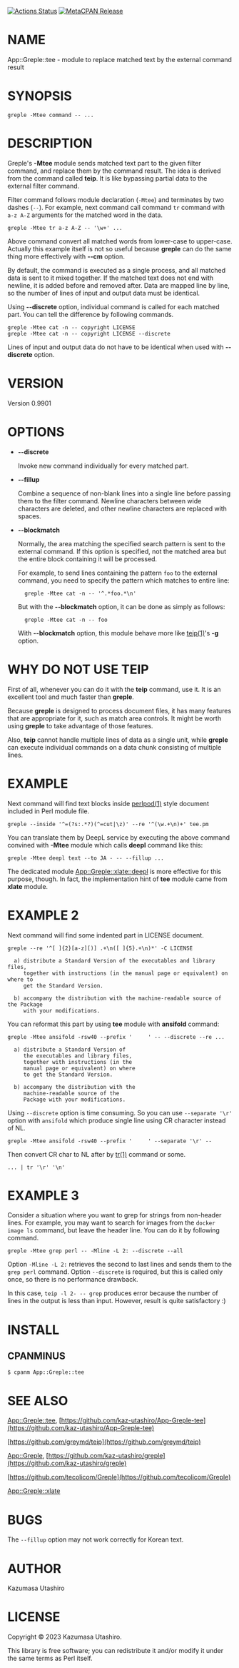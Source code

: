 [![Actions Status](https://github.com/kaz-utashiro/App-Greple-tee/workflows/test/badge.svg)](https://github.com/kaz-utashiro/App-Greple-tee/actions) [![MetaCPAN Release](https://badge.fury.io/pl/App-Greple-tee.svg)](https://metacpan.org/release/App-Greple-tee)
# NAME

App::Greple::tee - module to replace matched text by the external command result

# SYNOPSIS

    greple -Mtee command -- ...

# DESCRIPTION

Greple's **-Mtee** module sends matched text part to the given filter
command, and replace them by the command result.  The idea is derived
from the command called **teip**.  It is like bypassing partial data to
the external filter command.

Filter command follows module declaration (`-Mtee`) and terminates by
two dashes (`--`).  For example, next command call command `tr`
command with `a-z A-Z` arguments for the matched word in the data.

    greple -Mtee tr a-z A-Z -- '\w+' ...

Above command convert all matched words from lower-case to upper-case.
Actually this example itself is not so useful because **greple** can do
the same thing more effectively with **--cm** option.

By default, the command is executed as a single process, and all
matched data is sent to it mixed together.  If the matched text does
not end with newline, it is added before and removed after.  Data are
mapped line by line, so the number of lines of input and output data
must be identical.

Using **--discrete** option, individual command is called for each
matched part.  You can tell the difference by following commands.

    greple -Mtee cat -n -- copyright LICENSE
    greple -Mtee cat -n -- copyright LICENSE --discrete

Lines of input and output data do not have to be identical when used
with **--discrete** option.

# VERSION

Version 0.9901

# OPTIONS

- **--discrete**

    Invoke new command individually for every matched part.

- **--fillup**

    Combine a sequence of non-blank lines into a single line before
    passing them to the filter command.  Newline characters between wide
    characters are deleted, and other newline characters are replaced with
    spaces.

- **--blockmatch**

    Normally, the area matching the specified search pattern is sent to the 
    external command. If this option is specified, not the matched area but 
    the entire block containing it will be processed.

    For example, to send lines containing the pattern `foo` to the
    external command, you need to specify the pattern which matches to
    entire line:

        greple -Mtee cat -n -- '^.*foo.*\n'

    But with the **--blockmatch** option, it can be done as simply as
    follows:

        greple -Mtee cat -n -- foo

    With **--blockmatch** option, this module behave more like [teip(1)](http://man.he.net/man1/teip)'s
    **-g** option.

# WHY DO NOT USE TEIP

First of all, whenever you can do it with the **teip** command, use
it. It is an excellent tool and much faster than **greple**.

Because **greple** is designed to process document files, it has many
features that are appropriate for it, such as match area controls. It
might be worth using **greple** to take advantage of those features.

Also, **teip** cannot handle multiple lines of data as a single unit,
while **greple** can execute individual commands on a data chunk
consisting of multiple lines.

# EXAMPLE

Next command will find text blocks inside [perlpod(1)](http://man.he.net/man1/perlpod) style document
included in Perl module file.

    greple --inside '^=(?s:.*?)(^=cut|\z)' --re '^(\w.+\n)+' tee.pm

You can translate them by DeepL service by executing the above command
convined with **-Mtee** module which calls **deepl** command like this:

    greple -Mtee deepl text --to JA - -- --fillup ...

The dedicated module [App::Greple::xlate::deepl](https://metacpan.org/pod/App%3A%3AGreple%3A%3Axlate%3A%3Adeepl) is more effective
for this purpose, though.  In fact, the implementation hint of **tee**
module came from **xlate** module.

# EXAMPLE 2

Next command will find some indented part in LICENSE document.

    greple --re '^[ ]{2}[a-z][)] .+\n([ ]{5}.+\n)*' -C LICENSE

      a) distribute a Standard Version of the executables and library files,
         together with instructions (in the manual page or equivalent) on where to
         get the Standard Version.
    
      b) accompany the distribution with the machine-readable source of the Package
         with your modifications.
    

You can reformat this part by using **tee** module with **ansifold**
command:

    greple -Mtee ansifold -rsw40 --prefix '     ' -- --discrete --re ...

      a) distribute a Standard Version of
         the executables and library files,
         together with instructions (in the
         manual page or equivalent) on where
         to get the Standard Version.
    
      b) accompany the distribution with the
         machine-readable source of the
         Package with your modifications.

Using `--discrete` option is time consuming.  So you can use
`--separate '\r'` option with `ansifold` which produce single line
using CR character instead of NL.

    greple -Mtee ansifold -rsw40 --prefix '     ' --separate '\r' --

Then convert CR char to NL after by [tr(1)](http://man.he.net/man1/tr) command or some.

    ... | tr '\r' '\n'

# EXAMPLE 3

Consider a situation where you want to grep for strings from
non-header lines. For example, you may want to search for images from
the `docker image ls` command, but leave the header line.  You can do
it by following command.

    greple -Mtee grep perl -- -Mline -L 2: --discrete --all

Option `-Mline -L 2:` retrieves the second to last lines and sends
them to the `grep perl` command. Option `--discrete` is required,
but this is called only once, so there is no performance drawback.

In this case, `teip -l 2- -- grep` produces error because the number
of lines in the output is less than input. However, result is quite
satisfactory :)

# INSTALL

## CPANMINUS

    $ cpanm App::Greple::tee

# SEE ALSO

[App::Greple::tee](https://metacpan.org/pod/App%3A%3AGreple%3A%3Atee), [https://github.com/kaz-utashiro/App-Greple-tee](https://github.com/kaz-utashiro/App-Greple-tee)

[https://github.com/greymd/teip](https://github.com/greymd/teip)

[App::Greple](https://metacpan.org/pod/App%3A%3AGreple), [https://github.com/kaz-utashiro/greple](https://github.com/kaz-utashiro/greple)

[https://github.com/tecolicom/Greple](https://github.com/tecolicom/Greple)

[App::Greple::xlate](https://metacpan.org/pod/App%3A%3AGreple%3A%3Axlate)

# BUGS

The `--fillup` option may not work correctly for Korean text.

# AUTHOR

Kazumasa Utashiro

# LICENSE

Copyright © 2023 Kazumasa Utashiro.

This library is free software; you can redistribute it and/or modify
it under the same terms as Perl itself.
